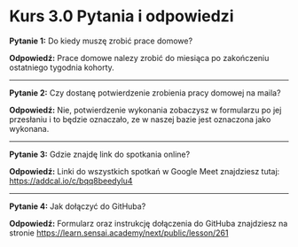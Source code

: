 # Kurs 3.0 Pytania i odpowiedzi

**Pytanie 1:** Do kiedy muszę zrobić prace domowe?

**Odpowiedź:** Prace domowe nalezy zrobić do miesiąca po zakończeniu ostatniego tygodnia kohorty.

---

**Pytanie 2:** Czy dostanę potwierdzenie zrobienia pracy domowej na maila?

**Odpowiedź:** Nie, potwierdzenie wykonania zobaczysz w formularzu po jej przesłaniu i to będzie oznaczało, ze w naszej bazie jest oznaczona jako wykonana.

---

**Pytanie 3:** Gdzie znajdę link do spotkania online?

**Odpowiedź:** Linki do wszystkich spotkań w Google Meet znajdziesz tutaj: https://addcal.io/c/bqq8beedylu4

---

**Pytanie 4:** Jak dołączyć do GitHuba?

**Odpowiedź:** Formularz oraz instrukcję dołączenia do GitHuba znajdziesz na stronie https://learn.sensai.academy/next/public/lesson/261


